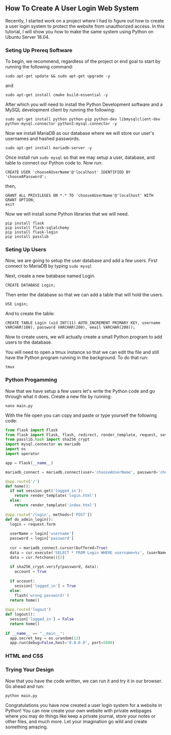 ## How To Create A User Login Web System
Recently, I started work on a project where I had to figure out how to create a user login system to protect the website from unauthorized access. In this tutorial, I will show you how to make the same system using Python on Ubuntu Server 18.04.

### Seting Up Prereq Software
To begin, we recommend, regardless of the project or end goal to start by running the following command:
```
sudo apt-get update && sudo apt-get upgrade -y
```
and
```
sudo apt-get install cmake build-essential -y
```

After which you will need to install the Python Development software and a MySQL development client by running the following:
```
sudo apt-get install python python-pip python-dev libmysqlclient-dev python-mysql.connector python3-mysql.connector -y
```

Now we install MariaDB as our database where we will store our user's usernames and hashed passwords.
```
sudo apt-get install mariadb-server -y
```
Once install run ```sudo mysql``` so that we may setup a user, database, and table to connect our Python code to.
Now run:
```
CREATE USER 'chooseAUserName'@'localhost' IDENTIFIED BY 'chooseAPassword';
```
then,
```
GRANT ALL PRIVILEGES ON *.* TO 'chooseAUserName'@'localhost' WITH GRANT OPTION;
exit
```

Now we will install some Python libraries that we will need.
```
pip install flask
pip install flask-sqlalchemy
pip install flask-login
pip install passlib
```

### Seting Up Users
Now, we are going to setup the user database and add a few users. First connect to MariaDB by typing ```sudo mysql```

Next, create a new batabase named Login.
```
CREATE DATABASE Login;
```
Then enter the database so that we can add a table that will hold the users.
```
USE Login;
```
And to create the table:
```
CREATE TABLE Login (uid INT(11) AUTO_INCREMENT PRIMARY KEY, username VARCHAR(100), password VARCHAR(200), email VARCHAR(200));
```

Now to create users, we will actually create a small Python program to add users to the database.

You will need to open a tmux instance so that we can edit the file and still have the Python program running in the background. To do that run:
```
tmux
```



### Python Progamming
Now that we have setup a few users let's write the Python code and go through what it does. Create a new file by running:
```
nano main.py
```
With the file open you can copy and paste or type yourself the following code:
```Python
from flask import Flask
from flask import Flask, flash, redirect, render_template, request, session, abort
from passlib.hash import sha256_crypt
import mysql.connector as mariadb
import os
import operator

app = Flask(__name__)

mariadb_connect = mariadb.connect(user='chooseAUserName', password='chooseAPassword', databse='Login')

@app.route('/')
def home():
  if not session.get('logged_in'):
    return render_template('login.html')
  else:
    return render_template('index.html')
    
@app.route('/login', methods=['POST'])
def do_admin_login():
  login = request.form
  
  userName = login['username']
  password = login['password']
  
  cur = mariadb_connect.cursor(buffered=True)
  data = cur.execute('SELECT * FROM Login WHERE username=%s', (userName))
  data = cur.fetchone()[2]
  
  if sha256_crypt.verify(password, data):
    account = True
    
  if account:
    session['logged_in'] = True
  else:
    flash('wrong password!')
  return home()
  
@app.route('logout')
def logout():
  session['logged_in'] = False
  return home()
  
if __name__ == "__main__":
  app.secret_key = os.urandom(12)
  app.run(debug=False,host='0.0.0.0', port=5000)
```

### HTML and CSS

### Trying Your Design
Now that you have the code written, we can run it and try it in our browser. Go ahead and run:
```
python main.py
```


Congratulations you have now created a user login system for a website in Python! You can now create your own website with private webpages where you may do things like keep a private journal, store your notes or other files, and much more. Let your imagination go wild and create something amazing.
